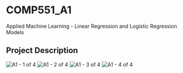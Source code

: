 # COMP551_A1
Applied Machine Learning - Linear Regression and Logistic Regression Models

## Project Description

![A1 - 1 of 4](https://github.com/amanijam/COMP551_A1/assets/19826681/fc687dac-c762-45e5-848f-733be363f5f2)
![A1 - 2 of 4](https://github.com/amanijam/COMP551_A1/assets/19826681/d4c9e420-4abb-4cee-9864-0dd36ee57e5b)
![A1 - 3 of 4](https://github.com/amanijam/COMP551_A1/assets/19826681/f4a505bc-dc62-4e7e-86c6-495058c84c60)
![A1 - 4 of 4](https://github.com/amanijam/COMP551_A1/assets/19826681/cd2db29c-5f14-41cb-a754-353f3d9f1e3d)
